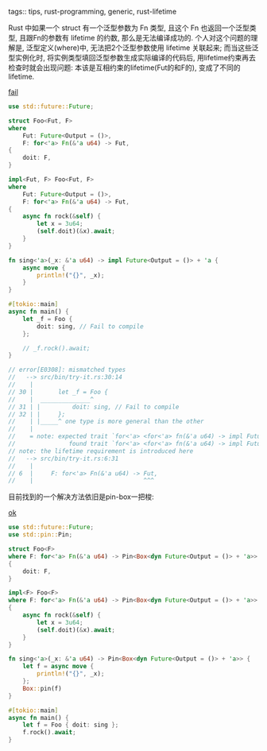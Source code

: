 tags:: tips, rust-programming, generic, rust-lifetime

Rust 中如果一个 struct 有一个泛型参数为 Fn 类型, 且这个 Fn 也返回一个泛型类型,
且跟Fn的参数有 lifetime 的约数, 那么是无法编译成功的.
个人对这个问题的理解是, 泛型定义(where)中, 无法把2个泛型参数使用 lifetime
关联起来; 而当这些泛型实例化时, 将实例类型填回泛型参数生成实际编译的代码后,
用lifetime约束再去检查时就会出现问题: 本该是互相约束的lifetime(Fut的和F的),
变成了不同的lifetime.

[fail](../rust-playground/src/bin/async-fn-as-generic.rs)

```rust
use std::future::Future;

struct Foo<Fut, F>
where
    Fut: Future<Output = ()>,
    F: for<'a> Fn(&'a u64) -> Fut,
{
    doit: F,
}

impl<Fut, F> Foo<Fut, F>
where
    Fut: Future<Output = ()>,
    F: for<'a> Fn(&'a u64) -> Fut,
{
    async fn rock(&self) {
        let x = 3u64;
        (self.doit)(&x).await;
    }
}

fn sing<'a>(_x: &'a u64) -> impl Future<Output = ()> + 'a {
    async move {
        println!("{}", _x);
    }
}

#[tokio::main]
async fn main() {
    let _f = Foo {
        doit: sing, // Fail to compile
    };

    // _f.rock().await;
}

// error[E0308]: mismatched types
//   --> src/bin/try-it.rs:30:14
//    |
// 30 |       let _f = Foo {
//    |  ______________^
// 31 | |         doit: sing, // Fail to compile
// 32 | |     };
//    | |_____^ one type is more general than the other
//    |
//    = note: expected trait `for<'a> <for<'a> fn(&'a u64) -> impl Future<Output = ()> + 'a {sing} as FnOnce<(&'a u64,)>>`
//               found trait `for<'a> <for<'a> fn(&'a u64) -> impl Future<Output = ()> + 'a {sing} as FnOnce<(&'a u64,)>>`
// note: the lifetime requirement is introduced here
//   --> src/bin/try-it.rs:6:31
//    |
// 6  |     F: for<'a> Fn(&'a u64) -> Fut,
//    |                               ^^^
```

目前找到的一个解决方法依旧是pin-box一把梭:

[ok](../rust-playground/src/bin/async-fn-as-generic-pin-box.rs)

```rust
use std::future::Future;
use std::pin::Pin;

struct Foo<F>
where F: for<'a> Fn(&'a u64) -> Pin<Box<dyn Future<Output = ()> + 'a>>
{
    doit: F,
}

impl<F> Foo<F>
where F: for<'a> Fn(&'a u64) -> Pin<Box<dyn Future<Output = ()> + 'a>>
{
    async fn rock(&self) {
        let x = 3u64;
        (self.doit)(&x).await;
    }
}

fn sing<'a>(_x: &'a u64) -> Pin<Box<dyn Future<Output = ()> + 'a>> {
    let f = async move {
        println!("{}", _x);
    };
    Box::pin(f)
}

#[tokio::main]
async fn main() {
    let f = Foo { doit: sing };
    f.rock().await;
}
```
